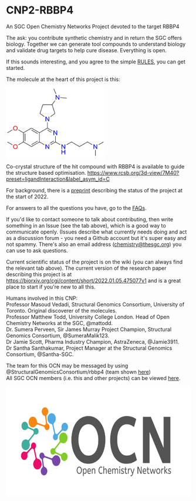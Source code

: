 # CNP2-RBBP4
An SGC Open Chemistry Networks Project devoted to the target RBBP4

The ask: you contribute synthetic chemistry and in return the SGC offers biology. Together we can generate tool compounds to understand biology and validate drug targets to help cure disease. Everything is open.

If this sounds interesting, and you agree to the simple [RULES](https://www.thesgc.org/sgc-open-chemistry-networks/terms-of-use), you can get started.

The molecule at the heart of this project is this:

<a href="url"><img src="https://github.com/StructuralGenomicsConsortium/CNP2-RBBP4/blob/main/RBBP4_strating%20point.png?raw=true" align="centre" height="190" ></a>


Co-crystal structure of the hit compound with RBBP4 is available to guide the structure based optimisation. https://www.rcsb.org/3d-view/7M40?preset=ligandInteraction&label_asym_id=C

For background, there is a [preprint](https://www.biorxiv.org/content/10.1101/2022.01.05.475077v1) describing the status of the project at the start of 2022.

For answers to all the questions you have, go to the [FAQs](https://www.thesgc.org/sgc-open-chemistry-networks/faq).

If you'd like to contact someone to talk about contributing, then write something in an Issue (see the tab above), which is a good way to communicate openly. (Issues describe what currently needs doing and act as a discussion forum - you need a Github account but it's super easy and not spammy. There's also an email address (chemistry@thesgc.org) you can use to ask questions.

Current scientific status of the project is on the wiki (you can always find the relevant tab above). The current version of the research paper describing this project is at  https://biorxiv.org/cgi/content/short/2022.01.05.475077v1 and is a great place to start if you're new to all this.

Humans involved in this CNP:  
Professor Masoud Vedadi, Structural Genomics Consortium, University of Toronto. Original discoverer of the molecules.  
Professor Matthew Todd, University College London. Head of Open Chemistry Networks at the SGC, @mattodd.  
Dr. Sumera Perveen, Sir James Murray Project Champion, Structural Genomics Consortium, @SumeraMalik123.  
Dr Jamie Scott, Pharma Industry Champion, AstraZeneca, @Jamie3911.  
Dr Santha Santhakumar, Project Manager at the Structural Genomics Consortium, @Santha-SGC.  

The team for this OCN may be messaged by using @StructuralGenomicsConsortium/rbbp4 (team shown [here](https://github.com/orgs/StructuralGenomicsConsortium/teams/rbbp4))  
All SGC OCN members (i.e. this and other projects) can be viewed [here](https://github.com/orgs/StructuralGenomicsConsortium/people).

<a href="url"><img src="https://github.com/StructuralGenomicsConsortium/Chemistry_TechOps_HowTo/blob/main/Open%20Chemistry%20Networks%20Logos/OCN_Logo_Final_smban.png?raw=true" align="centre" height="300" ></a>
